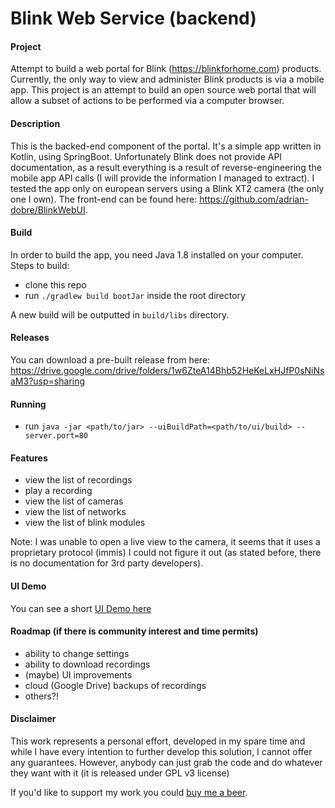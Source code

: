 # Blink Web Service (backend)

#### Project
Attempt to build a web portal for Blink (https://blinkforhome.com) products. Currently, the only way to view and 
administer Blink products is via a mobile app. This project is an attempt to build an open source web portal that will 
allow a subset of actions to be performed via a computer browser.

#### Description
This is the backed-end component of the portal. It's a simple app written in Kotlin, using SpringBoot. Unfortunately Blink does not provide API documentation, as a result everything is a result of 
reverse-engineering the mobile app API calls (I will provide the information I managed to extract). I tested the app
only on european servers using a Blink XT2 camera (the only one I own).
The front-end can be found here: https://github.com/adrian-dobre/BlinkWebUI.

#### Build
In order to build the app, you need Java 1.8 installed on your computer. Steps to build:
- clone this repo
- run `./gradlew build bootJar` inside the root directory

A new build will be outputted in `build/libs` directory.

#### Releases
You can download a pre-built release from here: https://drive.google.com/drive/folders/1w6ZteA14Bhb52HeKeLxHJfP0sNiNsaM3?usp=sharing

#### Running
- run `java -jar <path/to/jar> --uiBuildPath=<path/to/ui/build> --server.port=80`

#### Features
- view the list of recordings
- play a recording
- view the list of cameras
- view the list of networks
- view the list of blink modules

Note: I was unable to open a live view to the camera, it seems that it uses a proprietary protocol (immis) I could
not figure it out (as stated before, there is no documentation for 3rd party developers).

#### UI Demo
You can see a short [UI Demo here](https://drive.google.com/open?id=1__WDFvufUvQQ_31xT3WVCnsLwtUlsuqz)

#### Roadmap (if there is community interest and time permits)
- ability to change settings
- ability to download recordings
- (maybe) UI improvements
- cloud (Google Drive) backups of recordings
- others?!


#### Disclaimer
This work represents a personal effort, developed in my spare time and while I have every intention to further develop
this solution, I cannot offer any guarantees. However, anybody can just grab the code and do whatever they want with it
(it is released under GPL v3 license)

If you'd like to support my work you could [buy me a beer](https://www.paypal.com/cgi-bin/webscr?cmd=_s-xclick&hosted_button_id=E6MU9855FNXYL&source=url).